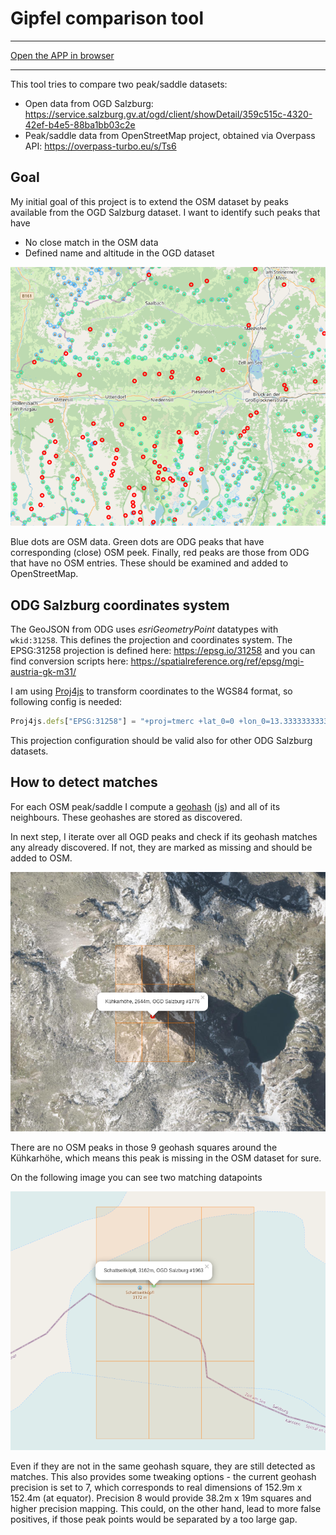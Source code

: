 # Gipfel comparison tool

***************
[Open the APP in browser](https://www.tomas-dvorak.cz/gipfel/)
***************

This tool tries to compare two peak/saddle datasets:

* Open data from OGD Salzburg: https://service.salzburg.gv.at/ogd/client/showDetail/359c515c-4320-42ef-b4e5-88ba1bb03c2e
* Peak/saddle data from OpenStreetMap project, obtained via Overpass API: https://overpass-turbo.eu/s/Ts6


## Goal
My initial goal of this project is to extend the OSM dataset by peaks
available from the OGD Salzburg dataset. I want to identify such peaks that have 
* No close match in the OSM data
* Defined name and altitude in the OGD dataset


![Red peaks are missing in OSM](map.png)

Blue dots are OSM data. Green dots are ODG peaks that have corresponding (close) OSM peek. 
Finally, red peaks are those from ODG that have no OSM entries. These should be examined 
and added to OpenStreetMap.

## ODG Salzburg coordinates system 
The GeoJSON from ODG uses *esriGeometryPoint* datatypes with `wkid:31258`. This defines
the projection and coordinates system. The EPSG:31258 projection is defined here: https://epsg.io/31258
and you can find conversion scripts here: https://spatialreference.org/ref/epsg/mgi-austria-gk-m31/

I am using [Proj4js](https://github.com/proj4js/proj4js) to transform coordinates to the WGS84 format, so following config is needed:

```js
Proj4js.defs["EPSG:31258"] = "+proj=tmerc +lat_0=0 +lon_0=13.33333333333333 +k=1 +x_0=450000 +y_0=-5000000 +ellps=bessel +towgs84=577.326,90.129,463.919,5.137,1.474,5.297,2.4232 +units=m +no_defs";
```

This projection configuration should be valid also for other ODG Salzburg datasets.

## How to detect matches
For each OSM peak/saddle I compute a [geohash](https://en.wikipedia.org/wiki/Geohash) ([js](https://github.com/chrisveness/latlon-geohash)) and all of its neighbours.
These geohashes are stored as discovered.

In next step, I iterate over all OGD peaks and check if its geohash matches any already
discovered. If not, they are marked as missing and should be added to OSM.

![Geohash visualization](geohash.png)

There are no OSM peaks in those 9 geohash squares around the Kühkarhöhe, which means this peak
is missing in the OSM dataset for sure.


On the following image you can see two matching datapoints

![Geohash match](geohash_matching.png)

Even if they are not in the same geohash square, they are still detected as matches. 
This also provides some tweaking options - the current geohash precision is set to 7, 
which corresponds to real dimensions of 152.9m x 152.4m (at equator). Precision 8 would 
provide 38.2m x 19m  squares and higher precision mapping. This could, on the other hand,
lead to more false positives, if those peak points would be separated by a too large gap.
